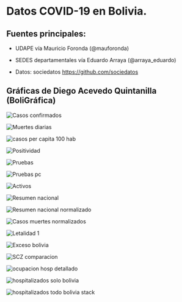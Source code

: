 # Datos COVID-19 en Bolivia.

## **Fuentes principales**:

- UDAPE vía Mauricio Foronda (@mauforonda)
- SEDES departamentales vía Eduardo Arraya (@arraya_eduardo)

- Datos: sociedatos https://github.com/sociedatos

## Gráficas de Diego Acevedo Quintanilla (BoliGráfica)

![Casos confirmados](https://github.com/dquintani/covid/blob/main/graficas/casos_todos.jpg?raw=true)


![Muertes diarias](https://github.com/dquintani/covid/blob/main/graficas/muertes_todos.jpg?raw=true)

![casos per capita 100 hab](https://github.com/dquintani/covid/blob/main/graficas/casos_pc.jpg?raw=true)

![Positividad](https://github.com/dquintani/covid/blob/main/graficas/positividad_diaria_subplots.jpg?raw=true)

![Pruebas](https://github.com/dquintani/covid/blob/main/graficas/pruebas_diarias.jpg?raw=true)

![Pruebas pc](https://github.com/dquintani/covid/blob/main/graficas/pruebas_diarias_pc.jpg?raw=true)

![Activos](https://github.com/dquintani/covid/blob/main/graficas/activos.jpg?raw=true)

![Resumen nacional](https://github.com/dquintani/covid/blob/main/graficas/resumen_nacional.jpg?raw=true)

![Resumen nacional normalizado](https://github.com/dquintani/covid/blob/main/graficas/resumen_nacional_normalizado.jpg?raw=true)

![Casos muertes normalizados](https://github.com/dquintani/covid/blob/main/graficas/casos_muertes_normalizado_dept.jpg?raw=true)

![Letalidad 1](https://github.com/dquintani/covid/blob/main/graficas/letalidad_overlay.jpg?raw=true)

![Exceso bolivia](https://github.com/dquintani/covid/blob/main/graficas/exceso_bolivia1.jpg?raw=true)

![SCZ comparacion](https://github.com/dquintani/covid/blob/main/graficas/Santa_cruz_comparacion_casos_grid.jpg?raw=true)

![ocupacion hosp detallado](https://github.com/dquintani/covid/blob/main/graficas/ocupacion_hosp_detallado.jpg?raw=true)

![hospitalizados solo bolivia](https://github.com/dquintani/covid/blob/main/graficas/hospitalizado_solobol.jpg?raw=true)

![hospitalizados todo bolivia stack](https://github.com/dquintani/covid/blob/main/graficas/hospitalizados_stack.jpg?raw=true)
